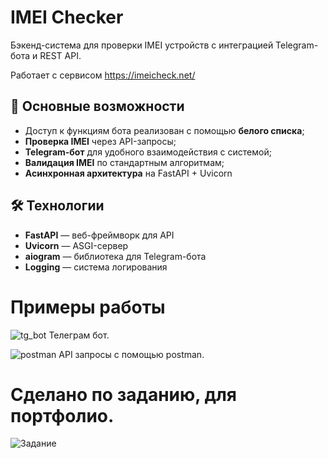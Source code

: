 # IMEI Checker  

Бэкенд-система для проверки IMEI устройств с интеграцией Telegram-бота и REST API. 

Работает с сервисом https://imeicheck.net/

## 📌 Основные возможности

- Доступ к функциям бота реализован с помощью **белого списка**;
- **Проверка IMEI** через API-запросы;
- **Telegram-бот** для удобного взаимодействия с системой;
- **Валидация IMEI** по стандартным алгоритмам;
- **Асинхронная архитектура** на FastAPI + Uvicorn

## 🛠 Технологии

- **FastAPI** — веб-фреймворк для API
- **Uvicorn** — ASGI-сервер
- **aiogram** — библиотека для Telegram-бота
- **Logging** — система логирования

# Примеры работы

![tg_bot](https://github.com/user-attachments/assets/d18ade94-8ca3-45bd-8c41-633d99847868)
Телеграм бот.

![postman](https://github.com/user-attachments/assets/86bef0de-63e7-4ee2-8147-c97a32d87228)
API запросы с помощью postman.

# Сделано по заданию, для портфолио.
![Задание](https://github.com/user-attachments/assets/91c2e8e3-4ede-4222-8c40-6849864efb14)
